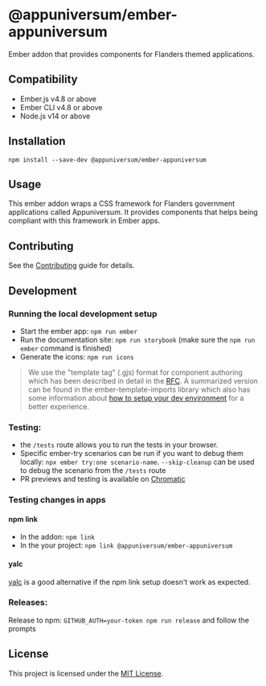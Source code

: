 # @appuniversum/ember-appuniversum

Ember addon that provides components for Flanders themed applications.

## Compatibility

- Ember.js v4.8 or above
- Ember CLI v4.8 or above
- Node.js v14 or above

## Installation

```
npm install --save-dev @appuniversum/ember-appuniversum
```

## Usage

This ember addon wraps a CSS framework for Flanders government applications called Appuniversum. It provides components that helps being compliant with this framework in Ember apps.

## Contributing

See the [Contributing](CONTRIBUTING.md) guide for details.

## Development

### Running the local development setup

- Start the ember app: `npm run ember`
- Run the documentation site: `npm run storybook` (make sure the `npm run ember` command is finished)
- Generate the icons: `npm run icons`

> We use the "template tag" (.gjs) format for component authoring which has been described in detail in the [RFC](https://github.com/emberjs/rfcs/blob/master/text/0779-first-class-component-templates.md).
> A summarized version can be found in the ember-template-imports library which also has some information about [how to setup your dev environment](https://github.com/ember-template-imports/ember-template-imports#editor-integrations) for a better experience.

### Testing:

- the `/tests` route allows you to run the tests in your browser.
- Specific ember-try scenarios can be run if you want to debug them locally: `npx ember try:one scenario-name`. `--skip-cleanup` can be used to debug the scenario from the `/tests` route
- PR previews and testing is available on [Chromatic](https://www.chromatic.com/build?appId=61e5835e5fbce3003a653ee6)

### Testing changes in apps

#### npm link

- In the addon: `npm link`
- In the your project: `npm link @appuniversum/ember-appuniversum`

#### yalc

[yalc](https://github.com/wclr/yalc) is a good alternative if the npm link setup doesn't work as expected.

### Releases:

Release to npm: `GITHUB_AUTH=your-token npm run release` and follow the prompts

## License

This project is licensed under the [MIT License](LICENSE.md).
